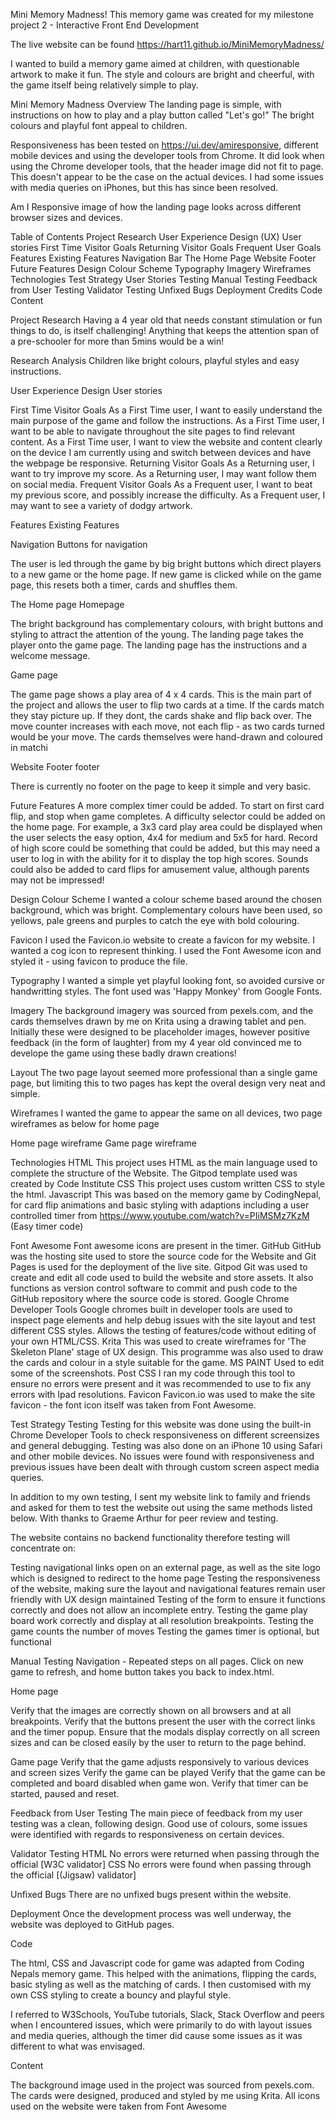 Mini Memory Madness!
This memory game was created for my milestone project 2 - Interactive Front End Development

The live website can be found https://hart11.github.io/MiniMemoryMadness/ 

I wanted to build a memory game aimed at children, with questionable artwork to make it fun. The style and colours are bright and cheerful, with the game itself being relatively simple to play.




Mini Memory Madness Overview
The landing page is simple, with instructions on how to play and a play button called "Let's go!" The bright colours and playful font appeal to children.







Responsiveness has been tested on https://ui.dev/amiresponsive, different mobile devices and using the developer tools from Chrome. It did look when using the Chrome developer tools, that the header image did not fit to page. This doesn't appear to be the case on the actual devices. I had some issues with media queries on iPhones, but this has since been resolved.

Am I Responsive image of how the landing page looks across different browser sizes and devices.

Table of Contents
Project Research
User Experience Design (UX)
User stories
First Time Visitor Goals
Returning Visitor Goals
Frequent User Goals
Features
Existing Features
Navigation Bar
The Home Page
Website Footer
Future Features
Design
Colour Scheme
Typography
Imagery
Wireframes
Technologies
Test Strategy
User Stories Testing
Manual Testing
Feedback from User Testing
Validator Testing
Unfixed Bugs
Deployment
Credits
Code
Content

Project Research
Having a 4 year old that needs constant stimulation or fun things to do, is itself challenging! Anything that keeps the attention span of a pre-schooler for more than 5mins would be a win! 


Research Analysis
Children like bright colours, playful styles and easy instructions.


User Experience Design
User stories

First Time Visitor Goals
As a First Time user, I want to easily understand the main purpose of the game and follow the instructions.
As a First Time user, I want to be able to navigate throughout the site pages to find relevant content.
As a First Time user, I want to view the website and content clearly on the device I am currently using and switch between devices and have the webpage be responsive.
Returning Visitor Goals
As a Returning user, I want to try improve my score.
As a Returning user, I may want follow them on social media.
Frequent Visitor Goals
As a Frequent user, I want to beat my previous score, and possibly increase the difficulty.
As a Frequent user, I may want to see a variety of dodgy artwork.


Features
Existing Features

Navigation 
Buttons for navigation

The user is led through the game by big bright buttons which direct players to a new game or the home page. If new game is clicked while on the game page, this resets both a timer, cards and shuffles them.


The Home page
Homepage

The bright background has complementary colours, with bright buttons and styling to attract the attention of the young.
The landing page takes the player onto the game page. The landing page has the instructions and a welcome message.


Game page

The game page shows a play area of 4 x 4 cards. This is the main part of the project and allows the user to flip two cards at a time. If the cards match they stay picture up. If they dont, the cards shake and flip back over. The move counter increases with each move, not each flip - as two cards turned would be your move.
The cards themselves were hand-drawn and coloured in matchi



Website Footer
footer

There is currently no footer on the page to keep it simple and very basic. 


Future Features
A more complex timer could be added. To start on first card flip, and stop when game completes.
A difficulty selector could be added on the home page. For example, a 3x3 card play area could be displayed when the user selects the easy option, 4x4 for medium and 5x5 for hard.
Record of high score could be something that could be added, but this may need a user to log in with the ability for it to display the top high scores.
Sounds could also be added to card flips for amusement value, although parents may not be impressed!



Design
Colour Scheme
I wanted a colour scheme based around the chosen background, which was bright. Complementary colours have been used, so yellows, pale greens and purples to catch the eye with bold colouring.

Favicon
I used the Favicon.io website to create a favicon for my website. I wanted a cog icon to represent thinking. I used the Font Awesome icon and styled it - using favicon to produce the file.

Typography
I wanted a simple yet playful looking font, so avoided cursive or handwritting styles. The font used was 'Happy Monkey' from Google Fonts.

Imagery
The background imagery was sourced from pexels.com, and the cards themselves drawn by me on Krita using a drawing tablet and pen. Initially these were designed to be placeholder images, however positive feedback (in the form of laughter) from my 4 year old convinced me to develope the game using these badly drawn creations! 


Layout
The two page layout seemed more professional than a single game page, but limiting this to two pages has kept the overal design very neat and simple.


Wireframes
I wanted the game to appear the same on all devices, two page wireframes as below for home page

Home page wireframe
Game page wireframe

Technologies
HTML
This project uses HTML as the main language used to complete the structure of the Website. The Gitpod template used was created by Code Institute
CSS
This project uses custom written CSS to style the html.
Javascript
This was based on the memory game by CodingNepal, for card flip animations and basic styling with adaptions including a user controlled timer from https://www.youtube.com/watch?v=PIiMSMz7KzM (Easy timer code)


Font Awesome
Font awesome icons are present in the timer.
GitHub
GitHub was the hosting site used to store the source code for the Website and Git Pages is used for the deployment of the live site.
Gitpod
Git was used to create and edit all code used to build the website and store assets. It also functions as version control software to commit and push code to the GitHub repository where the source code is stored.
Google Chrome Developer Tools
Google chromes built in developer tools are used to inspect page elements and help debug issues with the site layout and test different CSS styles. Allows the testing of features/code without editing of your own HTML/CSS.
Krita 
This was used to create wireframes for 'The Skeleton Plane' stage of UX design. This programme was also used to draw the cards and colour in a style suitable for the game.
MS PAINT
Used to edit some of the screenshots.
Post CSS
I ran my code through this tool to ensure no errors were present and it was recommended to use to fix any errors with Ipad resolutions.
Favicon
Favicon.io was used to make the site favicon - the font icon itself was taken from Font Awesome. 

Test Strategy
Testing
Testing for this website was done using the built-in Chrome Developer Tools to check responsiveness on different screensizes and general debugging. Testing was also done on an iPhone 10 using Safari and other mobile devices. No issues were found with responsiveness and previous issues have been dealt with through custom screen aspect media queries.

In addition to my own testing, I sent my website link to family and friends and asked for them to test the website out using the same methods listed below. With thanks to Graeme Arthur for peer review and testing.

The website contains no backend functionality therefore testing will concentrate on:

Testing navigational links open on an external page, as well as the site logo which is designed to redirect to the home page
Testing the responsiveness of the website, making sure the layout and navigational features remain user friendly with UX design maintained
Testing of the form to ensure it functions correctly and does not allow an incomplete entry.
Testing the game play board work correctly and display at all resolution breakpoints.
Testing the game counts the number of moves 
Testing the games timer is optional, but functional




Manual Testing
Navigation - Repeated steps on all pages.
Click on new game to refresh, and home button takes you back to index.html.


Home page

Verify that the images are correctly shown on all browsers and at all breakpoints.
Verify that the buttons present the user with the correct links and the timer popup. Ensure that the modals display correctly on all screen sizes and can be closed easily by the user to return to the page behind.

Game page
Verify that the game adjusts responsively to various devices and screen sizes
Verify the game can be played
Verify that the game can be completed and board disabled when game won.
Verify that timer can be started, paused and reset.


Feedback from User Testing
The main piece of feedback from my user testing was a clean, following design. Good use of colours, some issues were identified with regards to responsiveness on certain devices.


Validator Testing
HTML
No errors were returned when passing through the official [W3C validator]
CSS
No errors were found when passing through the official [(Jigsaw) validator]

Unfixed Bugs
There are no unfixed bugs present within the website.


Deployment
Once the development process was well underway, the website was deployed to GitHub pages.




Code

The html, CSS and Javascript code for game was adapted from Coding Nepals memory game. This helped with the animations, flipping the cards, basic styling as well as the matching of cards. I then customised with my own CSS styling to create a bouncy and playful style.

I referred to W3Schools, YouTube tutorials, Slack, Stack Overflow and peers when I encountered issues, which were primarily to do with layout issues and media queries, although the timer did cause some issues as it was different to what was envisaged.

Content

The background image used in the project was sourced from pexels.com. The cards were designed, produced and styled by me using Krita. 
All icons used on the website were taken from Font Awesome

